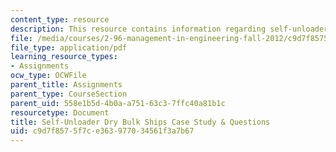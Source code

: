 ```yaml
---
content_type: resource
description: This resource contains information regarding self-unloader.
file: /media/courses/2-96-management-in-engineering-fall-2012/c9d7f8575f7ce363977034561f3a7b67_MIT2_96F12_assn04.pdf
file_type: application/pdf
learning_resource_types:
- Assignments
ocw_type: OCWFile
parent_title: Assignments
parent_type: CourseSection
parent_uid: 558e1b5d-4b0a-a751-63c3-7ffc40a81b1c
resourcetype: Document
title: Self-Unloader Dry Bulk Ships Case Study & Questions
uid: c9d7f857-5f7c-e363-9770-34561f3a7b67
---
```


